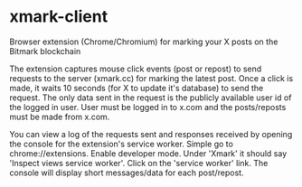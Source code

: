 # xmark-client
Browser extension (Chrome/Chromium) for marking your X posts on the Bitmark blockchain

The extension captures mouse click events (post or repost) to send requests to the server (xmark.cc) for marking the latest post. Once a click is made, it waits 10 seconds (for X to update it's database) to send the request. The only data sent in the request is the publicly available user id of the logged in user. User must be logged in to x.com and the posts/reposts must be made from x.com.

You can view a log of the requests sent and responses received by opening the console for the extension's service worker. Simple go to chrome://extensions. Enable developer mode. Under 'Xmark' it should say 'Inspect views service worker'. Click on the 'service worker' link. The console will display short messages/data for each post/repost.
